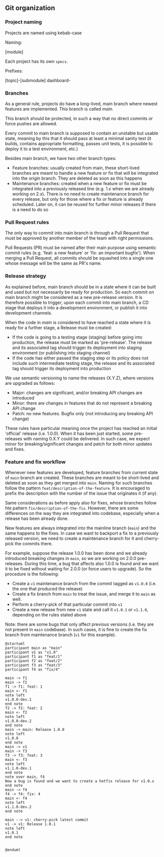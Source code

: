 ## Git organization

### Project naming

Projects are named using kebab-case

Naming:

[module]

Each project has its own `specs`.

Prefixes:

[topic]-[submodule]
dashboard-


### Branches

As a general rule, projects do have a long-lived, main branch where newest features are implemented. This branch is called _main_. 

This branch should be protected, in such a way that no direct commits or force pushes are allowed.

Every commit to main branch is supposed to contain an unstable but usable state, meaning by this that it should pass at least a minimal sanity test (it builds, contains appropriate formatting, passes unit tests, it is possible to deploy it to a test environment, etc.)

Besides main branch, we have two other branch types:

- Feature branches: usually created from main, these short-lived branches are meant to handle a new feature or fix that will be integrated into the origin branch. They are deleted as soon as this happens
- Maintenance branches: created when a new feature or fix must be integrated into a previously released line (e.g. 1.x when we are already working on 2.x). There is no need to create maintenance branch for every release, but only for those where a fix or feature is already scheduled. Later on, it can be reused for further minor releases if there is a need to do so


### Pull Request rules

The only way to commit into main branch is through a Pull Request that must be approved by another member of the team with right permissions.

Pull Requests (PR) must be named after their main purpose using semantic commit rules (e.g. 'feat: a new feature' or 'fix: an important bugfix'). When merging a Pull Request, all commits should be squashed into a single one whose message will be the same as PR's name. 

### Release strategy

As explained before, main branch should be in a state where it can be built and used but not necessarily be ready for production. So each commit on main branch might be considered as a new pre-release version. It is therefore possible to trigger, upon each commit into main branch, a CD stage that deploys it into a development environment, or publish it into development channels.

When the code in _main_ is considered to have reached a state where it is ready for a further stage, a Release must be created:

- If the code is going to a testing stage (staging) before going into production, the release must be marked as 'pre-release'. The release and its associated tag should trigger its deployment into staging environment (or publishing into staging channel)
- If the code has either passed the staging step or its policy does not include such intermediate testing stage, the release and its associated tag should trigger its deployment into production

We use semantic versioning to name the releases (X.Y.Z), where versions are upgraded as follows:

- Major: changes are significant, and/or breaking API changes are introduced
- Minor: there are changes in features that do not represent a breaking API change
- Patch: no new features. Bugfix only (not introducing any breaking API change)

These rules have particular meaning once the project has reached an initial 'official' release (i.e. 1.0.0). When it has been just started, some pre-releases with naming 0.X.Y could be delivered. In such case, we expect minor for breaking/significant changes and patch for both minor updates and fixes.

### Feature and fix workflow

Whenever new features are developed, feature branches from current state of `main` branch are created. These branches are meant to be short-lived and deleted as soon as they get merged into `main`. Naming for such branches follow the pattern `feat/description-of-the-feature`. It is encouraged to prefix the description with the number of the issue that originates it (if any).

Same considerations as before apply also for fixes, whose branches follow hte pattern `fix/description-of-the-fix`. However, there are some differences on the way they are integrated into codebase, especially when a release has been already done.

New features are always integrated into the mainline branch (`main`) and the same happens to the fixes. In case we want to backport a fix to a previously released version, we need to create a maintenance branch for it and cherry-pick the commits there.

For example, suppose the release 1.0.0 has been done and we already introduced breaking changes in `main`, so we are working on 2.0.0 pre-releases. During this time, a bug that affects also 1.0.0 is found and we want it to be fixed without waiting for 2.0.0 (or force users to upgrade). So the procedure is the following: 

- Create a `v1` maintenance branch from the commit tagged as `v1.0.0` (i.e. the one that produced the release)
- Create a fix branch from `main` to treat the issue, and merge it to `main` as well. 
- Perform a cherry-pick of that particular commit into `v1`
- Create a new release from new `v1` state and call it `v1.0.1` or `v1.1.0`, depending on the rules stated above

Note: there are some bugs that only affect previous versions (i.e. they are not present in `main` codebase). In such cases, it is fine to create the fix branch from maintenance branch (`v1` for this example).

```plantuml
@startuml
participant main as "main"
participant v1 as "v1.0"
participant f1 as "feat/1"
participant f2 as "feat/2"
participant f3 as "feat/3"
participant f4 as "fix/4"

main -> f1
main -> f2
f1 -> f1: feat: 1
main <- f1
note left
v1.0.0-dev.1 
end note
f2 -> f2: feat: 2
main <- f2
note left
v1.0.0-dev.2 
end note
main -> main: Release 1.0.0
note left 
v1.0.0
end note
main -> v1
main -> f3
f3 -> f3: feat: 3
main <- f3
note left 
v1.1.0-dev.1
end note
note over main, f4
Now a bug is found and we want to create a hotfix release for v1.0.x
end note
main -> f4
f4 -> f4: fix: 4
main <- f4
note left
v1.1.0-dev.2
end note

main --> v1: cherry-pick latest commit
v1 -> v1: Release 1.0.1
note left 
v1.0.1
end note


@enduml
```